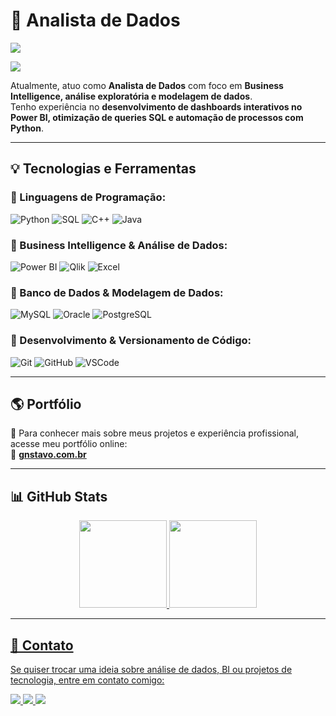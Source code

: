 # 🎯 Analista de Dados

<img src="https://user-images.githubusercontent.com/73097560/115834477-dbab4500-a447-11eb-908a-139a6edaec5c.gif">

![](https://komarev.com/ghpvc/?username=gustavocsb)

Atualmente, atuo como **Analista de Dados** com foco em **Business Intelligence, análise exploratória e modelagem de dados**.  
Tenho experiência no **desenvolvimento de dashboards interativos no Power BI, otimização de queries SQL e automação de processos com Python**.

---

## **💡 Tecnologias e Ferramentas**

<div style="display: inline_block">

### **📌 Linguagens de Programação:**
![Python](https://img.shields.io/badge/Python%20-%2314354C.svg?style=for-the-badge&logo=python&logoColor=white)
![SQL](https://img.shields.io/badge/SQL%20-%2300599C.svg?style=for-the-badge&logo=mysql&logoColor=white)
![C++](https://img.shields.io/badge/C++%20-%2300599C.svg?style=for-the-badge&logo=c%2B%2B&logoColor=white)
![Java](https://img.shields.io/badge/Java-ED8B00?style=for-the-badge&logo=openjdk&logoColor=white)

### **📌 Business Intelligence & Análise de Dados:**
![Power BI](https://img.shields.io/static/v1?style=for-the-badge&message=Power+BI&color=222222&logo=Power+BI&logoColor=F2C811&label=)
![Qlik](https://img.shields.io/static/v1?style=for-the-badge&message=Qlik&color=009848&logo=Qlik&logoColor=FFFFFF&label=)
![Excel](https://img.shields.io/badge/Microsoft_Excel-217346?style=for-the-badge&logo=microsoft-excel&logoColor=white)

### **📌 Banco de Dados & Modelagem de Dados:**
![MySQL](https://img.shields.io/badge/MySQL-005C84?style=for-the-badge&logo=mysql&logoColor=white)
![Oracle](https://img.shields.io/badge/Oracle-F80000?style=for-the-badge&logo=oracle&logoColor=black)
![PostgreSQL](https://img.shields.io/badge/PostgreSQL-316192?style=for-the-badge&logo=postgresql&logoColor=white)

### **📌 Desenvolvimento & Versionamento de Código:**
![Git](https://img.shields.io/badge/GIT-E44C30?style=for-the-badge&logo=git&logoColor=white)
![GitHub](https://img.shields.io/badge/github-%23121011.svg?style=for-the-badge&logo=github&logoColor=white)
![VSCode](https://img.shields.io/badge/VS%20Code-0078d7.svg?style=for-the-badge&logo=visual-studio-code&logoColor=white)

</div>

---

## **🌎 Portfólio**

📌 Para conhecer mais sobre meus projetos e experiência profissional, acesse meu portfólio online:  
🔗 <a href="https://www.gnstavo.com.br/" target="_blank"><b>gnstavo.com.br</b></a>

---

## **📊 GitHub Stats**

<div align="center">
  <a href="https://github.com/gustavocsb">
  <img height="140em" src="https://github-readme-stats-gustavocsb.vercel.app/api?username=gustavocsb&show_icons=true&theme=midnight-purple&include_all_commits=true&count_private=true&rank_icon=github"/>
  <img height="140em" src="https://github-readme-stats-gustavocsb.vercel.app/api/top-langs/?username=gustavocsb&layout=compact&langs_count=8&theme=midnight-purple&exclude_repo=Conscientizacao-Violencia-Idoso"/>
</div>

---

## **📩 Contato**

Se quiser trocar uma ideia sobre análise de dados, BI ou projetos de tecnologia, entre em contato comigo:  

<div> 
  
  <a href="https://www.linkedin.com/in/gustavo-csb/" target="_blank">
    <img src="https://img.shields.io/badge/-LinkedIn-%230077B5?style=for-the-badge&logo=linkedin&logoColor=white">
  </a>
  
  <a href="https://wa.me/5561992228371" target="_blank">
    <img src="https://img.shields.io/badge/WhatsApp-25D366?style=for-the-badge&logo=whatsapp&logoColor=white">
  </a>
  
  <a href="mailto:gcsb03@hotmail.com" target="_blank">
    <img src="https://img.shields.io/badge/Microsoft_Outlook-0078D4?style=for-the-badge&logo=microsoft-outlook&logoColor=white">
  </a>
</div>
